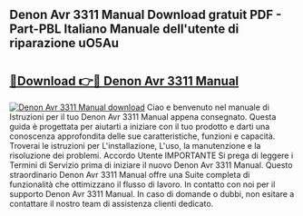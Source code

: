 ## Denon Avr 3311 Manual Download gratuit PDF - Part-PBL Italiano Manuale dell'utente di riparazione uO5Au

# <h2><a href="http://dfaw80n.blite.top/?on=Denon+Avr+3311+Manual">🔗Download 👉🔴 Denon Avr 3311 Manual</a></h2>

[![Denon Avr 3311 Manual download](https://i.imgur.com/lujVjoI.png)](http://dfaw80n.blite.top/?on=Denon+Avr+3311+Manual)
Ciao e benvenuto nel manuale di Istruzioni per il tuo Denon Avr 3311 Manual appena consegnato. Questa guida è progettata per aiutarti a iniziare con il tuo prodotto e darti una conoscenza approfondita delle sue caratteristiche, funzioni e capacità. Troverai le istruzioni per L'installazione, L'uso, la manutenzione e la risoluzione dei problemi. Accordo Utente IMPORTANTE Si prega di leggere i Termini di Servizio prima di iniziare il nuovo Denon Avr 3311 Manual. Questo straordinario Denon Avr 3311 Manual offre una Suite completa di funzionalità che ottimizzano il flusso di lavoro. In contatto con noi per il supporto Denon Avr 3311 Manual. In caso di domande o dubbi, non esitare a contattare il nostro team di assistenza clienti dedicato.
